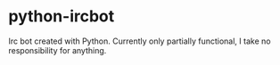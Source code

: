 # python-ircbot
Irc bot created with Python. Currently only partially functional, I take no responsibility for anything.
